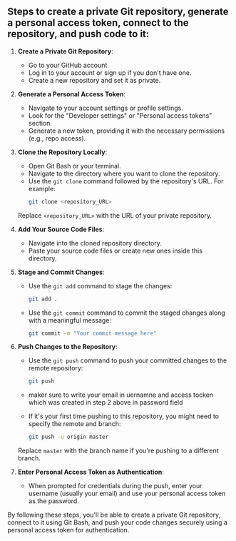 ## Steps to create a private Git repository, generate a personal access token, connect to the repository, and push code to it:

1. **Create a Private Git Repository**:
   - Go to your  GitHub account 
   - Log in to your account or sign up if you don't have one.
   - Create a new repository and set it as private.

2. **Generate a Personal Access Token**:
   - Navigate to your account settings or profile settings.
   - Look for the "Developer settings" or "Personal access tokens" section.
   - Generate a new token, providing it with the necessary permissions (e.g., repo access).

3. **Clone the Repository Locally**:
   - Open Git Bash or your terminal.
   - Navigate to the directory where you want to clone the repository.
   - Use the `git clone` command followed by the repository's URL. For example:
     ```bash
     git clone <repository_URL>
     ```
   Replace `<repository_URL>` with the URL of your private repository.

4. **Add Your Source Code Files**:
   - Navigate into the cloned repository directory.
   - Paste your source code files or create new ones inside this directory.

5. **Stage and Commit Changes**:
   - Use the `git add` command to stage the changes:
     ```bash
     git add .
     ```
   - Use the `git commit` command to commit the staged changes along with a meaningful message:
     ```bash
     git commit -m "Your commit message here"
     ```

6. **Push Changes to the Repository**:
   - Use the `git push` command to push your committed changes to the remote repository:
     ```bash
     git push
     ```
   - maker sure to write your email in uernamne and access tocken which was created in step 2 above in password field
     
   - If it's your first time pushing to this repository, you might need to specify the remote and branch:
     ```bash
     git push -u origin master
     ```
   Replace `master` with the branch name if you're pushing to a different branch.

7. **Enter Personal Access Token as Authentication**:
   - When prompted for credentials during the push, enter your username (usually your email) and use your personal access token as the password.

By following these steps, you'll be able to create a private Git repository, connect to it using Git Bash, and push your code changes securely using a personal access token for authentication.
